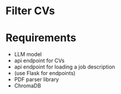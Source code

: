 # Filter CVs

# Requirements
- LLM model
- api endpoint for CVs
- api endpoint for loading a job description
- (use Flask for endpoints)
- PDF parser library
- ChromaDB

